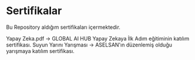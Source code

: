 # Sertifikalar
Bu Repository aldığım sertifikaları içermektedir.

Yapay Zeka.pdf -> GLOBAL AI HUB Yapay Zekaya İlk Adım eğitiminin katılım sertifikası.
Suyun Yarını Yarışması -> ASELSAN'ın düzenlemiş olduğu yarışmaya katılım sertifikası.
